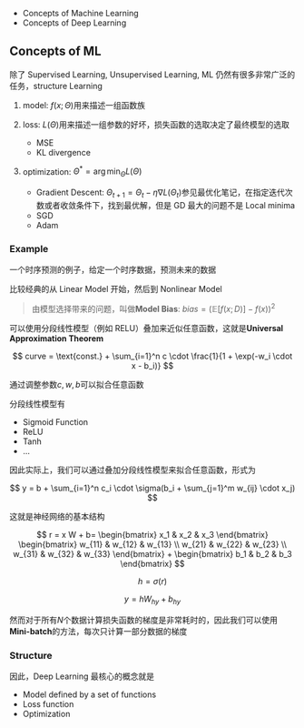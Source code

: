 - Concepts of Machine Learning
- Concepts of Deep Learning

## Concepts of ML

除了 Supervised Learning, Unsupervised Learning, ML 仍然有很多非常广泛的任务，structure Learning

1. model: $f(x;\Theta)$用来描述一组函数族

2. loss: $L(\Theta)$用来描述一组参数的好坏，损失函数的选取决定了最终模型的选取

   - MSE
   - KL divergence

3. optimization: $\Theta^* = \arg\min_{\Theta} L(\Theta)$
   - Gradient Descent: $\Theta_{t+1} = \Theta_t - \eta \nabla L(\Theta_t)$参见最优化笔记，在指定迭代次数或者收敛条件下，找到最优解，但是 GD 最大的问题不是 Local minima
   - SGD
   - Adam

### Example

一个时序预测的例子，给定一个时序数据，预测未来的数据

比较经典的从 Linear Model 开始，然后到 Nonlinear Model

> 由模型选择带来的问题，叫做**Model Bias**: $bias = (\mathbb{E}[f(x;D)] - f(x))^2$

可以使用分段线性模型（例如 RELU）叠加来近似任意函数，这就是**Universal Approximation Theorem**

$$
curve = \text{const.} + \sum_{i=1}^n c \cdot \frac{1}{1 + \exp(-w_i \cdot x - b_i)}
$$

通过调整参数$c, w, b$可以拟合任意函数

分段线性模型有

- Sigmoid Function
- ReLU
- Tanh
- ...

因此实际上，我们可以通过叠加分段线性模型来拟合任意函数，形式为

$$
y = b + \sum_{i=1}^n c_i \cdot \sigma(b_i + \sum_{j=1}^m w_{ij} \cdot x_j)
$$

这就是神经网络的基本结构

$$
r = x W + b= \begin{bmatrix}
   x_1 & x_2 & x_3
\end{bmatrix}
\begin{bmatrix}
   w_{11} & w_{12} & w_{13} \\
   w_{21} & w_{22} & w_{23} \\
   w_{31} & w_{32} & w_{33}
\end{bmatrix} +
\begin{bmatrix}
   b_1 & b_2 & b_3
\end{bmatrix}
$$

$$
h = \sigma(r)
$$

$$
y = h W_{hy} + b_{hy}
$$

然而对于所有$N$个数据计算损失函数的梯度是非常耗时的，因此我们可以使用**Mini-batch**的方法，每次只计算一部分数据的梯度

### Structure

因此，Deep Learning 最核心的概念就是

- Model defined by a set of functions
- Loss function
- Optimization

